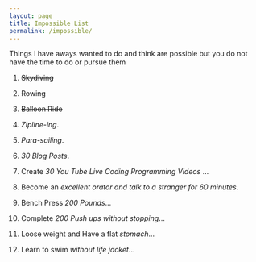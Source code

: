 ```yaml
---
layout: page
title: Impossible List
permalink: /impossible/
---
```


Things I have aways wanted to do and think are possible but you do not have the time to do or pursue them

<div id="list2">
   <ol>
      <li><p><del>Skydiving</del></p></li>
      <li><p><del>Rowing</del></p></li>
      <li><p><del>Balloon Ride</del></p></li>
      <li><p><em>Zipline-ing</em>.</p></li>
      <li><p><em>Para-sailing</em>.</p></li>
      <li><p><em>30 Blog Posts</em>.</p></li>
      <li><p>Create <em>30 You Tube Live Coding Programming Videos</em> ...</p></li>
      <li><p>Become an <em>excellent orator and talk to a stranger for 60 minutes</em>.</p></li>
      <li><p>Bench Press <em>200 Pounds</em>...</p></li>
      <li><p>Complete <em>200 Push ups without stopping</em>...</p></li>
      <li><p>Loose weight and Have a flat <em>stomach</em>...</p></li>
      <li><p>Learn to swim <em>without life jacket</em>...</p></li>

   </ol>
</div>
